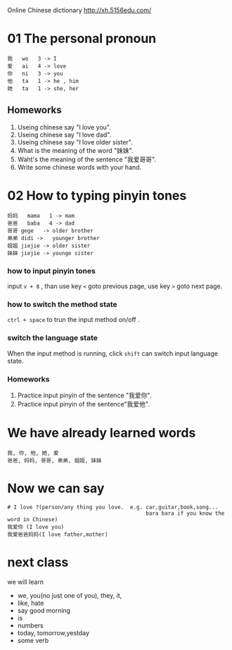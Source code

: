 Online Chinese dictionary http://xh.5156edu.com/



# 01 The personal pronoun

```
我   wo   3 -> I
爱   ai   4 -> love
你   ni   3 -> you
他   ta   1 -> he , him
她   ta   1 -> she, her
```



## Homeworks

1. Useing chinese say "I love you".
2. Useing chinese say "I love dad".
3. Useing chinese say "I love older sister".
4. What is the meaning of the word "妹妹".
5. Waht's the meaning of the sentence "我爱哥哥".
6. Write some chinese words with your hand.





# 02 How to typing pinyin tones

```
妈妈   mama   1 -> mam
爸爸   baba   4 -> dad
哥哥 gege   -> older brother
弟弟 didi ->   younger brother
姐姐 jiejie -> older sister
妹妹 jiejie -> younge sister
```



### how to input pinyin tones

input `v + 8`  ,  than use key `<` goto previous page, use key `>` goto next page.

### how to switch the method state 

`ctrl + space` to trun the input method on/off .

### switch the language state 

When the input method is running, click `shift` can switch input language state.



### Homeworks

1. Practice input pinyin of the sentence "我爱你".
2. Practice input pinyin of the sentence"我爱他".







# We have already learned words

```
我, 你, 他, 她, 爱
爸爸, 妈妈, 哥哥, 弟弟, 姐姐, 妹妹
```



# Now we can say

```
# I love ?(person/any thing you love.  e.g. car,guitar,book,song...
											bara bara if you know the word in Chinese)
我爱你 (I love you)
我爱爸爸妈妈(I love father,mother)

```









# next class

we will learn 

* we, you(no just one of you), they, it, 
* like, hate
* say good morning
* is
* numbers
* today, tomorrow,yestday
* some verb



